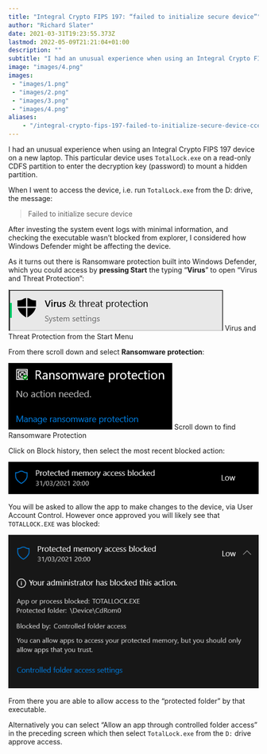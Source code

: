 ```yaml
---
title: "Integral Crypto FIPS 197: “failed to initialize secure device”"
author: "Richard Slater"
date: 2021-03-31T19:23:55.373Z
lastmod: 2022-05-09T21:21:04+01:00
description: ""
subtitle: "I had an unusual experience when using an Integral Crypto FIPS 197 device on a new laptop. This particular device uses TotalLock.exe on a…"
image: "images/4.png" 
images:
 - "images/1.png"
 - "images/2.png"
 - "images/3.png"
 - "images/4.png"
aliases:
    - "/integral-crypto-fips-197-failed-to-initialize-secure-device-ccedced05b9e"
---
```


I had an unusual experience when using an Integral Crypto FIPS 197 device on a new laptop. This particular device uses `TotalLock.exe` on a read-only CDFS partition to enter the decryption key (password) to mount a hidden partition.

When I went to access the device, i.e. run `TotalLock.exe` from the D: drive, the message:
> Failed to initialize secure device

After investing the system event logs with minimal information, and checking the executable wasn’t blocked from explorer, I considered how Windows Defender might be affecting the device.

As it turns out there is Ransomware protection built into Windows Defender, which you could access by **pressing Start** the typing “**Virus**” to open “Virus and Threat Protection”:

![image](images/1.png)
Virus and Threat Protection from the Start Menu

From there scroll down and select **Ransomware protection**:

![image](images/2.png)
Scroll down to find Ransomware Protection

Click on Block history, then select the most recent blocked action:

![image](images/3.png)

You will be asked to allow the app to make changes to the device, via User Account Control. However once approved you will likely see that `TOTALLOCK.EXE` was blocked:

![image](images/4.png)

From there you are able to allow access to the “protected folder” by that executable.

Alternatively you can select “Allow an app through controlled folder access” in the preceding screen which then select `TotalLock.exe` from the `D:` drive approve access.
